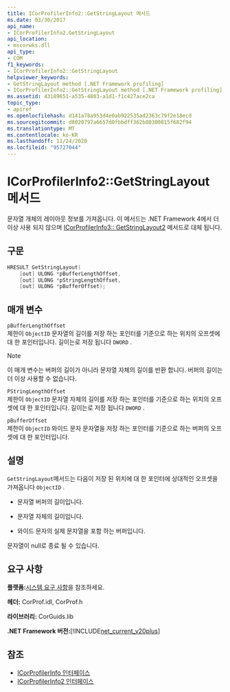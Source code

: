 ```yaml
---
title: ICorProfilerInfo2::GetStringLayout 메서드
ms.date: 03/30/2017
api_name:
- ICorProfilerInfo2.GetStringLayout
api_location:
- mscorwks.dll
api_type:
- COM
f1_keywords:
- ICorProfilerInfo2::GetStringLayout
helpviewer_keywords:
- GetStringLayout method [.NET Framework profiling]
- ICorProfilerInfo2::GetStringLayout method [.NET Framework profiling]
ms.assetid: 43189651-a535-4803-a1d1-f1c427ace2ca
topic_type:
- apiref
ms.openlocfilehash: d141a78a953d4e0ab922535ad2363c79f2e18ecd
ms.sourcegitcommit: d8020797a6657d0fbbdff362b80300815f682f94
ms.translationtype: MT
ms.contentlocale: ko-KR
ms.lasthandoff: 11/24/2020
ms.locfileid: "95727044"
---
```

# <a name="icorprofilerinfo2getstringlayout-method"></a>ICorProfilerInfo2::GetStringLayout 메서드

문자열 개체의 레이아웃 정보를 가져옵니다. 이 메서드는 .NET Framework 4에서 더 이상 사용 되지 않으며 [ICorProfilerInfo3:: GetStringLayout2](icorprofilerinfo3-getstringlayout2-method.md) 메서드로 대체 됩니다.  
  
## <a name="syntax"></a>구문  
  
```cpp  
HRESULT GetStringLayout(  
    [out] ULONG *pBufferLengthOffset,  
    [out] ULONG *pStringLengthOffset,  
    [out] ULONG *pBufferOffset);  
```  
  
## <a name="parameters"></a>매개 변수  

 `pBufferLengthOffset`  
 제한이 `ObjectID` 문자열의 길이를 저장 하는 포인터를 기준으로 하는 위치의 오프셋에 대 한 포인터입니다. 길이는로 저장 됩니다 `DWORD` .  
  
> [!NOTE]
> 이 매개 변수는 버퍼의 길이가 아니라 문자열 자체의 길이를 반환 합니다. 버퍼의 길이는 더 이상 사용할 수 없습니다.  
  
 `PStringLengthOffset`  
 제한이 `ObjectID` 문자열 자체의 길이를 저장 하는 포인터를 기준으로 하는 위치의 오프셋에 대 한 포인터입니다. 길이는로 저장 됩니다 `DWORD` .  
  
 `pBufferOffset`  
 제한이 `ObjectID` 와이드 문자 문자열을 저장 하는 포인터를 기준으로 하는 버퍼의 오프셋에 대 한 포인터입니다.  
  
## <a name="remarks"></a>설명  

 `GetStringLayout`메서드는 다음이 저장 된 위치에 대 한 포인터에 상대적인 오프셋을 가져옵니다 `ObjectID` .  
  
- 문자열 버퍼의 길이입니다.  
  
- 문자열 자체의 길이입니다.  
  
- 와이드 문자의 실제 문자열을 포함 하는 버퍼입니다.  
  
 문자열이 null로 종료 될 수 있습니다.  
  
## <a name="requirements"></a>요구 사항  

 **플랫폼:**[시스템 요구 사항](../../get-started/system-requirements.md)을 참조하세요.  
  
 **헤더:** CorProf.idl, CorProf.h  
  
 **라이브러리:** CorGuids.lib  
  
 **.NET Framework 버전:**[!INCLUDE[net_current_v20plus](../../../../includes/net-current-v20plus-md.md)]  
  
## <a name="see-also"></a>참조

- [ICorProfilerInfo 인터페이스](icorprofilerinfo-interface.md)
- [ICorProfilerInfo2 인터페이스](icorprofilerinfo2-interface.md)
